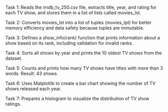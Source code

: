 Task 1: Reads the imdb_tv_250.csv file, extracts title, year, and rating for each TV show, and stores them in a list of lists called movies_lst.

Task 2: Converts movies_lst into a list of tuples (movies_tpl) for better memory efficiency and data safety because tuples are immutable.

Task 3: Defines a show_info(rank) function that prints information about a show based on its rank, including validation for invalid ranks.

Task 4: Sorts all shows by year and prints the 10 oldest TV shows from the dataset.

Task 5: Counts and prints how many TV shows have titles with more than 3 words. Result: 43 shows.

Task 6: Uses Matplotlib to create a bar chart showing the number of TV shows released each year.

Task 7: Prepares a histogram to visualize the distribution of TV show ratings.